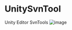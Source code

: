 # UnitySvnTool
Unity Editor SvnTools
![image](https://user-images.githubusercontent.com/52528872/160589968-59bebfa8-4099-46ce-9c10-1e2d8d19b44a.png)

